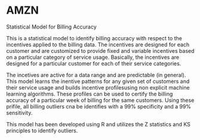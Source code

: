 AMZN
====

Statistical Model for Billing Accuracy

This is a statistical model to identify billing accuracy with respect to the incentives applied to the billing data. The incentives are designed for each customer and are customized to provide fixed and variable incentives based on a particular category of service usage. Basically, the incentives are designed for a particular customer for each of their service categories.

The incetives are active for a data range and are predictable (in general). This model learns the inentive patterns for any given set of customers and their service usage and builds incentive profilesusing non explicit machine learning algorithms. These profiles can be used to certify the billing accuracy of a particular week of billing for the same customers. Using these prifile, all billing outliers cna be identifies with a 99% specificity and a 99% sensitivity. 

This model has been developed using R and utilizes the Z statistics and KS principles to identify outliers.

